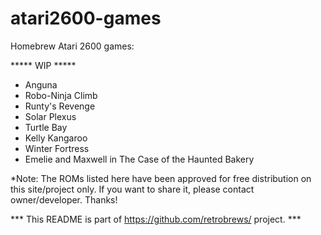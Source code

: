 # atari2600-games

Homebrew Atari 2600 games:

***** WIP *****

- Anguna<br />
- Robo-Ninja Climb<br />
- Runty's Revenge<br />
- Solar Plexus<br />
- Turtle Bay<br />
- Kelly Kangaroo<br />
- Winter Fortress<br />
- Emelie and Maxwell in The Case of the Haunted Bakery<br />




*Note: The ROMs listed here have been approved for free distribution on this site/project only. If you want to share it, please contact owner/developer. Thanks!

*** This README is part of https://github.com/retrobrews/ project. ***
